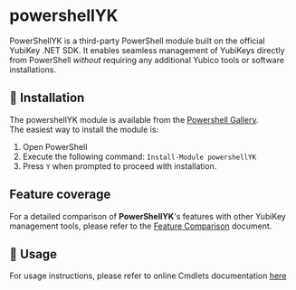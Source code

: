 # powershellYK
PowerShellYK is a third-party PowerShell module built on the official YubiKey .NET SDK. It enables seamless management of YubiKeys directly from PowerShell _without_ requiring any additional Yubico tools or software installations.

## 💾 Installation
The powershellYK module is available from the [Powershell Gallery](https://www.powershellgallery.com/packages/powershellYK).    
The easiest way to install the module is:

1. Open PowerShell
2. Execute the following command: ```Install-Module powershellYK```
3. Press ```Y``` when prompted to proceed with installation.

## Feature coverage
For a detailed comparison of **PowerShellYK**'s features with other YubiKey management tools, please refer to the [Feature Comparison](./Docs/Feature_comparison.md) document.

## 📖 Usage
For usage instructions, please refer to online Cmdlets documentation [here](./Docs/Commands/powershellYK.md)
